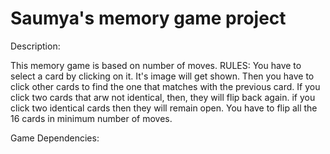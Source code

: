 # Saumya's memory game project

Description:

This memory game is based on number of moves.
RULES:
You have to select a card by clicking on it. 
It's image will get shown. 
Then you have to click other cards to find the one that matches with the previous card.
If you click two cards that arw not identical, then, they will flip back again.
if you click two identical cards then they will remain open.
You have to flip all the 16 cards in minimum number of moves.

Game Dependencies:

<link href="css/style.css" rel="stylesheet">
<link href="css/sweetalert.css" rel="stylesheet">
<script src="js/sweetalert.js"></script>
<link rel="stylesheet" href="https://cdnjs.cloudflare.com/ajax/libs/font-awesome/4.7.0/css/font-awesome.min.css">
<script src="js/script.js"></script>
